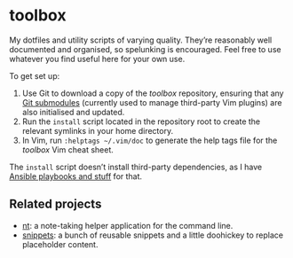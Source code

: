 toolbox
=======

My dotfiles and utility scripts of varying quality. They’re reasonably
well documented and organised, so spelunking is encouraged. Feel free to
use whatever you find useful here for your own use.

To get set up:

1.  Use Git to download a copy of the *toolbox* repository, ensuring
    that any [Git submodules][] (currently used to manage third-party
    Vim plugins) are also initialised and updated.
2.  Run the `install` script located in the repository root to create
    the relevant symlinks in your home directory.
3.  In Vim, run `:helptags ~/.vim/doc` to generate the help tags file
    for the *toolbox* Vim cheat sheet.

The `install` script doesn’t install third-party dependencies, as I have
[Ansible playbooks and stuff][] for that.

  [Git submodules]: <https://git-scm.com/book/en/v2/Git-Tools-Submodules>
  [Ansible playbooks and stuff]: <https://www.robotinaponcho.net/git/#setup>


## Related projects

-   [nt][]: a note-taking helper application for the command line.
-   [snippets][]: a bunch of reusable snippets and a little doohickey to
    replace placeholder content.

  [nt]: <https://www.robotinaponcho.net/git/#nt>
  [snippets]: <https://www.robotinaponcho.net/git/#snippets>
